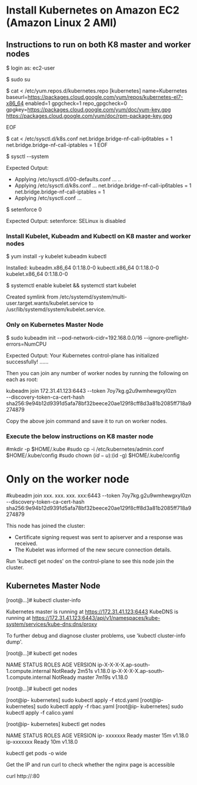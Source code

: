 # Install Kubernetes on Amazon EC2 (Amazon Linux 2 AMI)


## Instructions to run on both K8 master and worker nodes

$ login as: ec2-user

$ sudo su

$ cat <<EOF > /etc/yum.repos.d/kubernetes.repo
[kubernetes]
name=Kubernetes
baseurl=https://packages.cloud.google.com/yum/repos/kubernetes-el7-x86_64
enabled=1
gpgcheck=1
repo_gpgcheck=0
gpgkey=https://packages.cloud.google.com/yum/doc/yum-key.gpg https://packages.cloud.google.com/yum/doc/rpm-package-key.gpg

EOF

$ cat <<EOF >  /etc/sysctl.d/k8s.conf
net.bridge.bridge-nf-call-ip6tables = 1
net.bridge.bridge-nf-call-iptables = 1
EOF

$ sysctl --system

Expected Output:

* Applying /etc/sysctl.d/00-defaults.conf ...
..
* Applying /etc/sysctl.d/k8s.conf ...
net.bridge.bridge-nf-call-ip6tables = 1
net.bridge.bridge-nf-call-iptables = 1
* Applying /etc/sysctl.conf ...


$ setenforce 0

Expected Output:   setenforce: SELinux is disabled

### Install Kubelet, Kubeadm and Kubectl on K8 master and worker nodes

$ yum install -y kubelet kubeadm kubectl 


Installed:
  kubeadm.x86_64 0:1.18.0-0                kubectl.x86_64 0:1.18.0-0                kubelet.x86_64 0:1.18.0-0


$ systemctl enable kubelet && systemctl start kubelet

Created symlink from /etc/systemd/system/multi-user.target.wants/kubelet.service to /usr/lib/systemd/system/kubelet.service.


### Only on Kubernetes Master Node

$ sudo kubeadm init --pod-network-cidr=192.168.0.0/16 --ignore-preflight-errors=NumCPU

Expected Output: 
Your Kubernetes control-plane has initialized successfully!
……

Then you can join any number of worker nodes by running the following on each as root:


kubeadm join 172.31.41.123:6443 --token 7oy7kg.g2u9wmhewgxyl0zn \
    --discovery-token-ca-cert-hash sha256:9e94b12d9391d5afa78bf32beece20ae129f8cff8d3a81b2085ff718a9274879


Copy the above join command and save it to run on worker nodes.

### Execute the below instructions on K8 master node

#mkdir -p $HOME/.kube
#sudo cp -i /etc/kubernetes/admin.conf $HOME/.kube/config
#sudo chown $(id -u):$(id -g) $HOME/.kube/config

# Only on the worker node

#kubeadm join xxx. xxx. xxx. xxx:6443 --token 7oy7kg.g2u9wmhewgxyl0zn \
    --discovery-token-ca-cert-hash sha256:9e94b12d9391d5afa78bf32beece20ae129f8cff8d3a81b2085ff718a9274879

This node has joined the cluster:
* Certificate signing request was sent to apiserver and a response was received.
* The Kubelet was informed of the new secure connection details.

Run 'kubectl get nodes' on the control-plane to see this node join the cluster.

## Kubernetes Master Node

[root@...]# kubectl cluster-info

Kubernetes master is running at https://172.31.41.123:6443
KubeDNS is running at https://172.31.41.123:6443/api/v1/namespaces/kube-system/services/kube-dns:dns/proxy

To further debug and diagnose cluster problems, use 'kubectl cluster-info dump'.

[root@...]# kubectl get nodes

NAME                                      	              STATUS     ROLES    AGE     VERSION
ip-X-X-X-X.ap-south-1.compute.internal    NotReady   <none>   2m51s    v1.18.0
ip-X-X-X-X.ap-south-1.compute.internal    NotReady    master   7m19s    v1.18.0


[root@...]# kubectl get nodes

[root@ip- kubernetes]  sudo kubectl apply -f etcd.yaml
[root@ip- kubernetes]  sudo kubectl apply -f rbac.yaml
[root@ip- kubernetes]  sudo kubectl apply -f calico.yaml

[root@ip- kubernetes] kubectl get nodes

NAME                   STATUS   	ROLES     AGE   	VERSION
ip- xxxxxxx            Ready    	master    15m   	v1.18.0
ip-xxxxxxx             Ready    	<none>    10m     	v1.18.0

kubectl get pods -o wide

Get the IP and run curl to check whether the nginx page is accessible

curl http://<IP>:80


